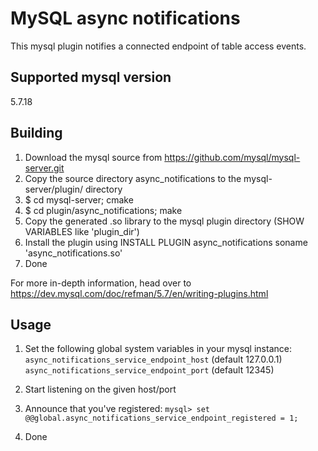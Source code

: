 # MySQL async notifications
This mysql plugin notifies a connected endpoint of table access events.

## Supported mysql version
5.7.18

## Building
1. Download the mysql source from https://github.com/mysql/mysql-server.git
2. Copy the source directory async_notifications to the mysql-server/plugin/ directory
3. $ cd mysql-server; cmake
4. $ cd plugin/async_notifications; make
5. Copy the generated .so library to the mysql plugin directory (SHOW VARIABLES like 'plugin_dir')
6. Install the plugin using INSTALL PLUGIN async_notifications soname 'async_notifications.so'
7. Done

For more in-depth information, head over to https://dev.mysql.com/doc/refman/5.7/en/writing-plugins.html

## Usage
1. Set the following global system variables in your mysql instance:
```async_notifications_service_endpoint_host``` (default 127.0.0.1)
```async_notifications_service_endpoint_port``` (default 12345)

2. Start listening on the given host/port
3. Announce that you've registered:
```mysql> set @@global.async_notifications_service_endpoint_registered = 1;```
4. Done
